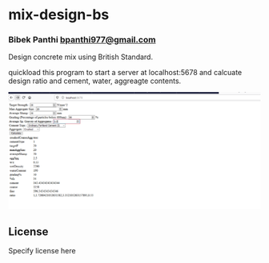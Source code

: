 # mix-design-bs
### Bibek Panthi <bpanthi977@gmail.com>

Design concrete mix using British Standard. 

quickload this program to start a server at localhost:5678 and calcuate design ratio and cement, water, aggreagte contents. 

![Screenshot](static/screenshot.png)

## License

Specify license here

